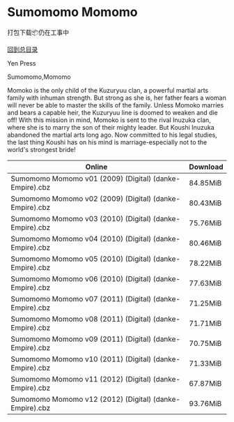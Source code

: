 # Sumomomo Momomo

打包下载📦仍在工事中

[回到总目录](/Catalogs.md)

Yen Press

Sumomomo,Momomo

Momoko is the only child of the Kuzuryuu clan, a powerful martial arts family with inhuman strength. But strong as she is, her father fears a woman will never be able to master the skills of the family. Unless Momoko marries and bears a capable heir, the Kuzuryuu line is doomed to weaken and die off! With this mission in mind, Momoko is sent to the rival Inuzuka clan, where she is to marry the son of their mighty leader. But Koushi Inuzuka abandoned the martial arts long ago. Now committed to his legal studies, the last thing Koushi has on his mind is marriage-especially not to the world's strongest bride!





Online | Download
--- | ---
Sumomomo Momomo v01 (2009) (Digital) (danke-Empire).cbz | 84.85MiB
Sumomomo Momomo v02 (2009) (Digital) (danke-Empire).cbz | 80.43MiB
Sumomomo Momomo v03 (2010) (Digital) (danke-Empire).cbz | 75.76MiB
Sumomomo Momomo v04 (2010) (Digital) (danke-Empire).cbz | 80.46MiB
Sumomomo Momomo v05 (2010) (Digital) (danke-Empire).cbz | 78.22MiB
Sumomomo Momomo v06 (2010) (Digital) (danke-Empire).cbz | 77.63MiB
Sumomomo Momomo v07 (2011) (Digital) (danke-Empire).cbz | 71.25MiB
Sumomomo Momomo v08 (2011) (Digital) (danke-Empire).cbz | 71.71MiB
Sumomomo Momomo v09 (2011) (Digital) (danke-Empire).cbz | 70.75MiB
Sumomomo Momomo v10 (2011) (Digital) (danke-Empire).cbz | 71.33MiB
Sumomomo Momomo v11 (2012) (Digital) (danke-Empire).cbz | 67.87MiB
Sumomomo Momomo v12 (2012) (Digital) (danke-Empire).cbz | 93.76MiB